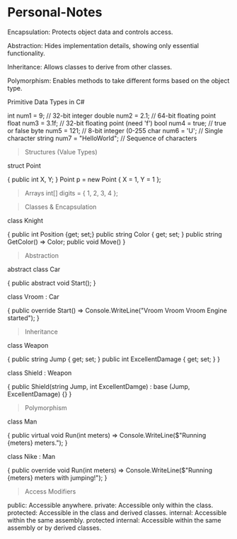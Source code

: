 # Personal-Notes

Encapsulation: Protects object data and controls access.

Abstraction: Hides implementation details, showing only essential functionality.

Inheritance: Allows classes to derive from other classes.

Polymorphism: Enables methods to take different forms based on the object type.


Primitive Data Types in C#

int num1 = 9;           // 32-bit integer
double num2 = 2.1;      // 64-bit floating point
float num3 = 3.1f;      // 32-bit floating point (need 'f')
bool num4 = true;       // true or false
byte num5 = 121;        // 8-bit integer (0-255
char num6 = 'U';        // Single character
string num7 = "HelloWorld";  // Sequence of characters

> Structures (Value Types)

struct Point

{
    public int X, Y;
}
Point p = new Point { X = 1, Y = 1 };

> Arrays
int[] digits = { 1, 2, 3, 4 };

> Classes & Encapsulation

class Knight

{
    public int Position {get; set;}
    public string Color { get; set; }
    public string GetColor() => Color;
    public void Move()
}

> Abstraction

abstract class Car

{
    public abstract void Start();
}

class Vroom : Car

{ 
    public override Start() => Console.WriteLine("Vroom Vroom Vroom Engine started");
}

> Inheritance

class Weapon

{
    public string Jump { get; set; }
    public int ExcellentDamage { get; set; }
}

class Shield : Weapon

{ 
    public Shield(string Jump, int ExcellentDamge) : base (Jump, ExcellentDamage) {}
}

> Polymorphism

class Man

{
    public virtual void Run(int meters) => Console.WriteLine($"Running {meters} meters.");
}

class Nike : Man

{
    public override void Run(int meters) => Console.WriteLine($"Running {meters} meters with jumping!");
}

> Access Modifiers

public: Accessible anywhere.
private: Accessible only within the class.
protected: Accessible in the class and derived classes.
internal: Accessible within the same assembly.
protected internal: Accessible within the same assembly or by derived classes.

    
